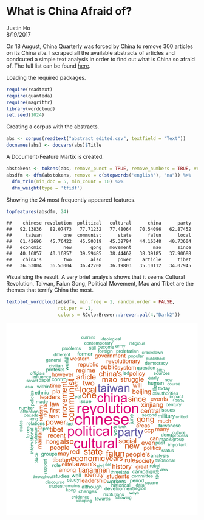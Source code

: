 # What is China Afraid of?
Justin Ho  
8/19/2017  



On 18 August, China Quarterly was forced by China to remove 300 articles on its China site. I scraped all the available abstracts of articles and condcuted a simple text analysis in order to find out what is China so afraid of. The full list can be found [here](https://www.cambridge.org/core/services/aop-file-manager/file/59970028145fd05f66868bf5). 

Loading the required packages.

```r
require(readtext)
require(quanteda)
require(magrittr)
library(wordcloud)
set.seed(1024)
```

Creating a corpus with the abstracts.

```r
abs <- corpus(readtext("abstract edited.csv", textfield = "Text"))
docnames(abs) <- docvars(abs)$Title
```

A Document-Feature Martix is created.

```r
abstokens <- tokens(abs, remove_punct = TRUE, remove_numbers = TRUE, verbose = FALSE, remove_url = TRUE)
absdfm <- dfm(abstokens, remove = c(stopwords('english'), "na")) %>% 
  dfm_trim(min_doc = 5, min_count = 10) %>% 
  dfm_weight(type = 'tfidf')
```

Showing the 24 most frequently appeared features.

```r
topfeatures(absdfm, 24)
```

```
##    chinese revolution  political   cultural      china      party 
##   92.13836   82.07473   77.71232   77.48064   70.54096   62.87452 
##     taiwan        one  communist      state      falun      local 
##   61.42696   45.76422   45.50319   45.38794   44.16348   40.73604 
##   economic        new       gong   movement        mao      since 
##   40.16857   40.16857   39.59485   38.44462   38.39185   37.90688 
##    china's        two       also      power    article      tibet 
##   36.53004   36.53004   36.42708   36.19803   35.10112   34.07945
```

Visualising the result. A very brief analysis shows that it seems Cultural Revolution, Taiwan, Falun Gong, Political Movement, Mao and Tibet are the themes that terrify China the most.


```r
textplot_wordcloud(absdfm, min.freq = 1, random.order = FALSE,
                   rot.per = .1, 
                   colors = RColorBrewer::brewer.pal(4,"Dark2"))
```

<img src="README_files/figure-html/cloud-1.png" style="display: block; margin: auto;" />

